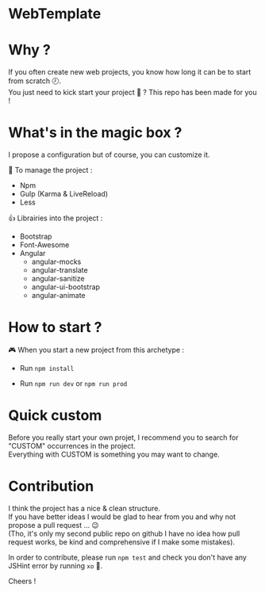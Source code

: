 WebTemplate
===================

# Why ?
If you often create new web projects, you know how long it can be to start from scratch :clock8:.  
You just need to kick start your project :rocket: ? This repo has been made for you !  

# What's in the magic box ?
I propose a configuration but of course, you can customize it.  

:punch: To manage the project :
- Npm
- Gulp (Karma & LiveReload)
- Less

:thumbsup: Librairies into the project :
- Bootstrap
- Font-Awesome
- Angular
	- angular-mocks
	- angular-translate
	- angular-sanitize
	- angular-ui-bootstrap
  - angular-animate

# How to start ?
:video_game: When you start a new project from this archetype :  

- Run `npm install` 

- Run `npm run dev` or `npm run prod`

# Quick custom
Before you really start your own projet, I recommend you to search for "CUSTOM" occurrences in the project.  
Everything with CUSTOM is something you may want to change.

# Contribution
I think the project has a nice & clean structure.  
If you have better ideas I would be glad to hear from you and why not propose a pull request ... :wink:  
(Tho, it's only my second public repo on github I have no idea how pull request works, be kind and comprehensive if I make some mistakes).  

In order to contribute, please run `npm test` and check you don't have any JSHint error by running `xo` :tada:.  

Cheers !

